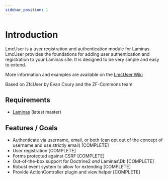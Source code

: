 ```yaml
---
sidebar_position: 1
---
```


# Introduction

LmcUser is a user registration and authentication module for Laminas.
LmcUser provides the foundations for adding
user authentication and registration to your Laminas site. It is designed to be very
simple and easy to extend.

More information and examples are available on the [LmcUser Wiki](https://github.com/LM-Commons/LmcUser/wiki)

Based on ZfcUser by Evan Coury and the ZF-Commons team

## Requirements

* [Laminas](https://github.com/laminas/) (latest master)

## Features / Goals

* Authenticate via username, email, or both (can opt out of the concept of
  username and use strictly email) [COMPLETE]
* User registration [COMPLETE]
* Forms protected against CSRF [COMPLETE]
* Out-of-the-box support for Doctrine2 _and_ Laminas\Db [COMPLETE]
* Robust event system to allow for extending [COMPLETE]
* Provide ActionController plugin and view helper [COMPLETE]